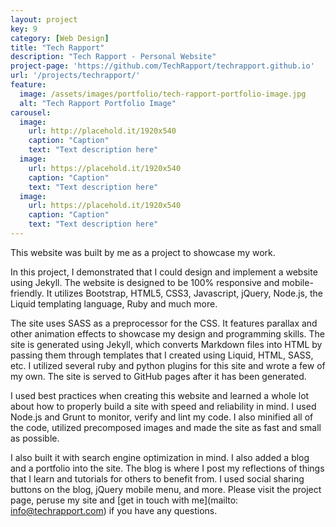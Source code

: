 ```yaml
---
layout: project
key: 9
category: [Web Design]
title: "Tech Rapport"
description: "Tech Rapport - Personal Website"
project-page: 'https://github.com/TechRapport/techrapport.github.io'
url: '/projects/techrapport/'
feature: 
  image: /assets/images/portfolio/tech-rapport-portfolio-image.jpg
  alt: "Tech Rapport Portfolio Image"
carousel:
  image:
    url: http://placehold.it/1920x540
    caption: "Caption"
    text: "Text description here"
  image:
    url: https://placehold.it/1920x540
    caption: "Caption"
    text: "Text description here"
  image:
    url: https://placehold.it/1920x540
    caption: "Caption"
    text: "Text description here"
---
```


This website was built by me as a project to showcase my work.  

In this project, I demonstrated that I could design and implement a website using Jekyll. The website is designed to be 100% responsive and mobile-friendly. It utilizes Bootstrap, HTML5, CSS3, Javascript, jQuery, Node.js, the Liquid templating language, Ruby and much more. 

The site uses SASS as a preprocessor for the CSS. It features parallax and other animation effects to showcase my design and programming skills. The site is generated using Jekyll, which converts Markdown files into HTML by passing them through templates that I created using Liquid, HTML, SASS, etc. I utilized several ruby and python plugins for this site and wrote a few of my own. The site is served to GitHub pages after it has been generated. 

I used best practices when creating this website and learned a whole lot about how to properly build a site with speed and reliability in mind. I used Node.js and Grunt to monitor, verify and lint my code. I also minified all of the code, utilized precomposed images and made the site as fast and small as possible. 

I also built it with search engine optimization in mind. I also added a blog and a portfolio into the site. The blog is where I post my reflections of things that I learn and tutorials for others to benefit from. I used social sharing buttons on the blog, jQuery mobile menu, and more. Please visit the project page, peruse my site and [get in touch with me](mailto: info@techrapport.com) if you have any questions.